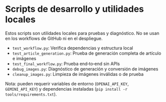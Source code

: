 <!--
Resumen generado automáticamente.

tools/dev/README.md

2025-09-13T06:20:07.388Z

——————————————————————————————
Archivo .md: README.md
Tamaño: 616 caracteres, 10 líneas
Resumen básico generado automáticamente sin análisis de IA.
Contenido detectado basado en extensión y estructura básica.
-->
# Scripts de desarrollo y utilidades locales

Estos scripts son utilidades locales para pruebas y diagnóstico. No se usan en
los workflows de GitHub ni en el despliegue.

- `test_workflow.py`: Verifica dependencias y estructura local
- `test_article_generation.py`: Prueba de generación completa de artículo e
  imágenes
- `test_final_workflow.py`: Prueba end‑to‑end sin APIs
- `debug_images.py`: Diagnóstico de generación y conversión de imágenes
- `cleanup_images.py`: Limpieza de imágenes inválidas o de prueba

Nota: pueden requerir variables de entorno (`OPENAI_API_KEY`, `GEMINI_API_KEY`) y dependencias instaladas (`pip install -r tools/requirements.txt`).
